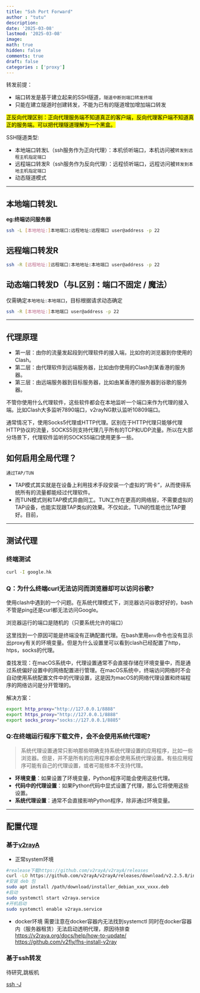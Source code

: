 ```yaml
---
title: "Ssh Port Forward"
author : "tutu"
description:
date: '2025-03-08'
lastmod: '2025-03-08'
image:
math: true
hidden: false
comments: true
draft: false
categories : ['proxy']
---
```


转发前提：
- 端口转发是基于建立起来的SSH隧道，`隧道中断则端口转发终端`
- 只能在建立隧道时创建转发，不能为已有的隧道增加增加端口转发

<mark>正反向代理区别：正向代理服务端不知道真正的客户端，反向代理客户端不知道真正的服务端。可以把代理隧道理解为一个黑盒。</mark>

SSH隧道类型:
- 本地端口转发L（ssh服务作为正向代理）：本机侦听端口，本机访问被`转发到远程主机指定端口`
- 远程端口转发R（ssh服务作为反向代理）：远程侦听端口，远程访问被`转发到本地主机指定端口`
- 动态隧道模式

---

## 本地端口转发L

**eg:终端访问服务器**

```bash
ssh -L [本地地址:]本地端口:远程地址:远程端口 user@address -p 22
```

## 远程端口转发R

```bash
ssh -R [远程地址:]远程端口:本地地址:本地端口 user@address -p 22
```

## 动态端口转发D（与L区别：端口不固定 / 魔法）

仅需确定`本地地址:本地端口`，目标根据请求动态确定

```bash
ssh -R [本地地址:]本地端口 user@address -p 22
```

---
## 代理原理

- 第一层：由你的流量发起段到代理软件的接入端，比如你的浏览器到你使用的Clash。
- 第二层：由代理软件到远端服务器，比如由你使用的Clash到某香港的服务器。
- 第三层：由远端服务器到目标服务器，比如由某香港的服务器到谷歌的服务器。

不管你使用什么代理软件，这些软件都会在本地监听一个端口来作为代理的接入端。比如Clash大多监听7890端口，v2rayNG默认监听10809端口。

通常情况下，使用Socks5代理或HTTP代理。区别在于HTTP代理只能够代理HTTP协议的流量，SOCKS5则支持代理几乎所有的TCP和UDP流量。所以在大部分场景下，代理软件监听的SOCKS5端口使用更多一些。

## 如何启用全局代理？

`通过TAP/TUN`

- TAP模式其实就是在设备上利用技术手段安装一个虚拟的”网卡”，从而使得系统所有的流量都能经过代理软件。
- 而TUN模式则和TAP模式异曲同工。TUN工作在更高的网络层，不需要虚拟的TAP设备，也能实现跟TAP类似的效果。不仅如此，TUN的性能也比TAP要好。目前，



---
## 测试代理

### 终端测试

```bash
curl -I google.hk
```
### Q：为什么终端curl无法访问而浏览器却可以访问谷歌?

使用clash中遇到的一个问题。在系统代理模式下，浏览器访问谷歌好好的，bash不管是ping还是curl都无法访问Google。

浏览器运行的端口是随机的（只要系统允许的端口）

这里找到一个原因可能是终端没有正确配置代理。在bash里用`env`命令也没有显示出proxy有关的环境变量。但是为什么设置里可以看到clash已经配置了http，htps，socks的代理。

查找发现：在macOS系统中，代理设置通常不会直接存储在环境变量中，而是通过系统偏好设置中的网络配置进行管理。在macOS系统中，终端访问网络时不会自动使用系统配置文件中的代理设置，这是因为macOS的网络代理设置和终端程序的网络访问是分开管理的。

解决方案：
```bash
export http_proxy="http://127.0.0.1/8888"
export https_proxy="http://127.0.0.1/8888"
export socks_proxy="socks://127.0.0.1/8885"
```

### Q:在终端运行程序下载文件，会不会使用系统代理呢?

>系统代理设置通常只影响那些明确支持系统代理设置的应用程序，比如一些浏览器。但是，并不是所有的应用程序都会使用系统代理设置。有些应用程序可能有自己的代理设置，或者可能根本不支持代理。

- **环境变量**：如果设置了环境变量，Python程序可能会使用这些代理。
- **代码中的代理设置**：如果Python代码中显式设置了代理，那么它将使用这些设置。
- **系统代理设置**：通常不会直接影响Python程序，除非通过环境变量。

---

## 配置代理
### 基于[v2rayA](https://v2raya.org/)
- 正常system环境
```bash
#realease下载https://github.com/v2rayA/v2rayA/releases
curl -LO https://github.com/v2rayA/v2rayA/releases/download/v2.2.5.8/installer_debian_x64_2.2.5.8.deb
#安装 deb 包
sudo apt install /path/download/installer_debian_xxx_vxxx.deb
#启动
sudo systemctl start v2raya.service
#开机启动
sudo systemctl enable v2raya.service
```
- docker环境
需要注意在docker容器内无法找到systemctl
同时在docker容器内（服务器租赁）无法启动透明代理，原因待排查
https://v2raya.org/docs/help/how-to-update/
https://github.com/v2fly/fhs-install-v2ray
### 基于ssh转发

待研究,跳板机

[ssh -J](https://woodenrobot.me/2019/07/18/ssh-proxyjump/)